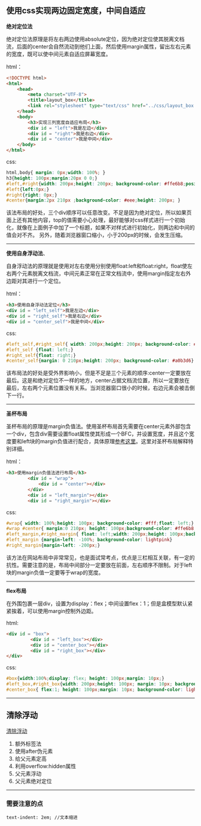## 使用css实现两边固定宽度，中间自适应

**绝对定位法**

绝对定位法原理是将左右两边使用absolute定位，因为绝对定位使其脱离文档流，后面的center会自然流动到他们上面，然后使用margin属性，留出左右元素的宽度，既可以使中间元素自适应屏幕宽度。

html：

```html
<!DOCTYPE html>  
<html>  
    <head>  
        <meta charset="UTF-8">  
        <title>layout_box</title>  
        <link rel="stylesheet" type="text/css" href="../css/layout_box.css">  
    </head>  
    <body>  
        <h3>实现三列宽度自适应布局</h3>  
        <div id = "left">我是左边</div>  
        <div id = "right">我是右边</div>  
        <div id = "center">我是中间</div>  
    </body>  
</html>  
```

css:

```css
html,body{ margin: 0px;width: 100%; }  
h3{height: 100px;margin:20px 0 0;}  
#left,#right{width: 200px;height: 200px; background-color: #ffe6b8;position:absolute;top:120px;}  
#left{left:0px;}  
#right{right: 0px;}  
#center{margin:2px 210px ;background-color: #eee;height: 200px; }  
```

该法布局的好处，三个div顺序可以任意改变。不足是因为绝对定位，所以如果页面上还有其他内容，top的值需要小心处理，最好能够对css样式进行一个初始化，就像在上面例子中加了一个标题，如果不对样式进行初始化，则两边和中间的值会对不齐。 另外，随着浏览器窗口缩小，小于200px的时候，会发生压缩。



---



**使用自身浮动法**、

自身浮动法的原理就是使用对左右使用分别使用float:left和float:right，float使左右两个元素脱离文档流，中间元素正常在正常文档流中，使用margin指定左右外边距对其进行一个定位。

html：

```html
<h3>使用自身浮动法定位</h3>  
<div id = "left_self">我是左边</div>  
<div id = "right_self">我是右边</div>  
<div id = "center_self">我是中间</div>  
```



css:

```css
#left_self,#right_self{ width: 200px;height: 200px; background-color: #ffe6b8 }  
#left_self {float: left;}  
#right_self{float: right;}  
#center_self{margin: 0 210px;height: 200px; background-color: #a0b3d6}  
```



该布局法的好处是受外界影响小，但是不足是三个元素的顺序:center一定要放在最后。这是和绝对定位不一样的地方，center占据文档流位置，所以一定要放在最后，左右两个元素位置没有关系。当浏览器窗口很小的时候，右边元素会被击倒下一行。



---



**圣杯布局**

圣杯布局的原理是margin负值法。使用圣杯布局首先需要在center元素外部包含一个div，包含div需要设置float属性使其形成一个BFC，并设置宽度，并且这个宽度要和left块的margin负值进行配合，具体原理[参考这里](http://www.tuicool.com/articles/7n2EZrhttp://)。这里对圣杯布局解释特别详细。

html：

```html
<h3>使用margin负值法进行布局</h3>  
        <div id = "wrap">  
            <div id = "center"></div>  
        </div>  
        <div id = "left_margin"></div>  
        <div id = "right_margin"></div>  
```



css:

```css
#wrap{ width: 100%;height: 100px; background-color: #fff;float: left;}  
#wrap #center{ margin:0 210px; height: 100px;background-color: #ffe6b8; }  
#left_margin,#right_margin{ float: left;width: 200px;height: 100px;background-color: darkorange }  
#left_margin {margin-left: -100%; background-color: lightpink}  
#right_margin{margin-left: -200px;}  
```

该方法在网站布局中非常常见，也是面试常考点，优点是三栏相互关联，有一定的抗性。需要注意的是，布局中间部分一定要放在前面，左右顺序不限制。对于left块的margin负值一定要等于wrap的宽度。



---



**flex布局**

在外围包裹一层div，设置为display：flex；中间设置flex：1；但是盒模型默认紧紧挨着，可以使用margin控制外边距。

html:

```html
<div id = "box">  
         <div id = "left_box"></div>  
         <div id = "center_box"></div>  
         <div id = "right_box"></div>  
</div>  
```



css:

```css
#box{width:100%;display: flex; height: 100px;margin: 10px;}  
#left_box,#right_box{width: 200px;height: 100px; margin: 10px; background-color: lightpink}  
#center_box{ flex:1; height: 100px;margin: 10px; background-color: lightgreen}  
```



---



## 清除浮动

[清除浮动](https://segmentfault.com/a/1190000003937063)

1. 额外标签法
2. 使用after伪元素
3. 给父元素定高
4. 利用overflow:hidden属性
5. 父元素浮动
6. 父元素绝对定位







---





### 需要注意的点

```
text-indent: 2em; //文本缩进
```



